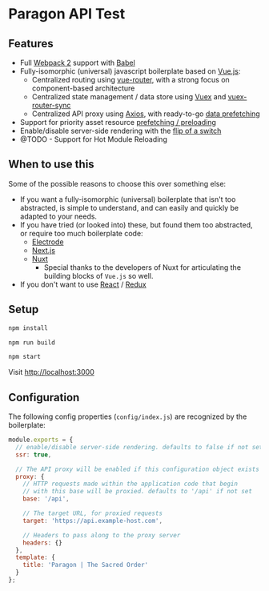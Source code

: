 # Paragon API Test

## Features

- Full [Webpack 2](https://webpack.js.org/) support with [Babel](https://babeljs.io/)
- Fully-isomorphic (universal) javascript boilerplate based on [Vue.js](https://vuejs.org/):
    - Centralized routing using [vue-router](https://github.com/vuejs/vue-router), with a strong focus on component-based architecture
    - Centralized state management / data store using [Vuex](https://github.com/vuejs/vuex) and [vuex-router-sync](https://github.com/vuejs/vuex-router-sync)
    - Centralized API proxy using [Axios](https://github.com/vuejs/vuex), with ready-to-go [data prefetching](https://ssr.vuejs.org/en/data.html)
- Support for priority asset resource [prefetching / preloading](https://www.keycdn.com/blog/resource-hints/)
- Enable/disable server-side rendering with the [flip of a switch](#configuration)
- @TODO - Support for Hot Module Reloading

## When to use this

Some of the possible reasons to choose this over something else:

- If you want a fully-isomorphic (universal) boilerplate that isn't too abstracted, is simple to understand, and can
  easily and quickly be adapted to your needs.
- If you have tried (or looked into) these, but found them too abstracted, or require too much boilerplate code:
    - [Electrode](http://www.electrode.io/)
    - [Next.js](https://zeit.co/blog/next2)
    - [Nuxt](https://nuxtjs.org/)
       * Special thanks to the developers of Nuxt for articulating the building blocks of `Vue.js` so well.
- If you don't want to use [React](https://facebook.github.io/react/) / [Redux](https://facebook.github.io/react/)

## Setup

```bash
npm install
```

```bash
npm run build
```

```bash
npm start
```

Visit [http://localhost:3000](http://localhost:3000)

## Configuration

The following config properties (`config/index.js`) are recognized by the boilerplate:

```js
module.exports = {
  // enable/disable server-side rendering. defaults to false if not set
  ssr: true,

  // The API proxy will be enabled if this configuration object exists
  proxy: {
    // HTTP requests made within the application code that begin
    // with this base will be proxied. defaults to '/api' if not set
    base: '/api',

    // The target URL, for proxied requests
    target: 'https://api.example-host.com',

    // Headers to pass along to the proxy server
    headers: {}
  },
  template: {
    title: 'Paragon | The Sacred Order'
  }
};
```

